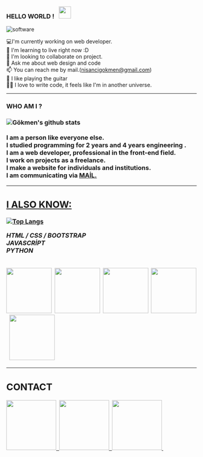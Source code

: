 ### HELLO WORLD ! &nbsp; <img src="https://raw.githubusercontent.com/MartinHeinz/MartinHeinz/master/wave.gif" width="32px">

![software](https://media.giphy.com/media/L8K62iTDkzGX6/giphy.gif)  <br>
 
💻I'm currently working on web developer. <br>
🌱  I'm learning to live right now :D  <br>
👯  I'm looking to collaborate on project. <br>
💬  Ask me about web design and code <br>
📫  You can reach me by mail.(nisancigokmen@gmail.com) <br>
🎸  I like playing the guitar <br>
🧑‍💻  I love to write code, it feels like I'm in another universe.

<hr>
<h3> WHO AM I ? <h3>
 
![Gökmen's github stats](https://github-readme-stats.vercel.app/api?username=nisancigokmen&show_icons=true&theme=radical)
   <br><br>
 I am a person like everyone else. <br>
 I studied  programming for 2 years and 4 years engineering .   <br>
 I am a web developer, professional in the front-end field.  <br>
 I work on projects as a   freelance.  <br>
 I  make a website for individuals and institutions.    <br>
 I am communicating via   <a href="https://www.gmail.com"  > MAİL.  <br>
 
<hr>

 
<h2> I ALSO KNOW: </h2>
 
 [![Top Langs](https://github-readme-stats.vercel.app/api/top-langs/?username=nisancigokmen&layout=compact)](https://github.com/nisancigokmen/github-readme-stats)
 
<b> <i> HTML / CSS / BOOTSTRAP </i> </b>  <br> 
<b> <i> JAVASCRİPT  </i> </b>  <br>
<b> <i> PYTHON   </i> </b> <br><br>

 <div>
  
 <img src="https://media0.giphy.com/media/XAxylRMCdpbEWUAvr8/giphy.gif?cid=790b76110ef46d4b303f11a59ea380d042ec4b1a04aa3c15&rid=giphy.gif&ct=s" width="120px">&nbsp;
<img src="https://media0.giphy.com/media/fsEaZldNC8A1PJ3mwp/giphy.gif?cid=ecf05e47y1ug986lo0gf70z5tzqmh1bcboikozwb09rtth3f&rid=giphy.gif&ct=s" width="120px">&nbsp;
 <img src="https://media4.giphy.com/media/ln7z2eWriiQAllfVcn/giphy_s.gif?cid=ecf05e47zbtgsdddzewgci0vvirxpot5jigeqx7e1th68hjc&rid=giphy_s.gif&ct=s" width="120px">&nbsp;
 <img src="https://media1.giphy.com/media/Sr8xDpMwVKOHUWDVRD/giphy_s.gif?cid=ecf05e47jx3o9ym7zlfe885jhdyvzypfat53nhwzrwm07g4n&rid=giphy_s.gif&ct=s" width="120px">&nbsp;
 <img src="https://media4.giphy.com/media/LMt9638dO8dftAjtco/giphy.gif?cid=ecf05e47n4be0o2873vg4fabqvhy4848eob7e0au1y0ghwnk&rid=giphy.gif&ct=s" width="120px">&nbsp;

 </div>
 
 <hr>
<div>
 <h2> CONTACT </h2>
 
 <a href= "https://github.com/nisancigokmen">  <img src="https://i1.wp.com/cdn-images-1.medium.com/max/1600/1*zm5NLjdhGd3VVTA2u-xEPg.gif" width="132px">&nbsp;
  <a href= "https://stackoverflow.com/users/16140842/g%c3%b6kmen-ni%c5%9fanc%c4%b1">  <img src="https://upload.wikimedia.org/wikipedia/commons/thumb/e/ef/Stack_Overflow_icon.svg/1024px-Stack_Overflow_icon.svg.png" width="132px">&nbsp;
  <a href= "https://www.linkedin.com/in/g%C3%B6kmen-ni%C5%9Fanc%C4%B1/">  <img src="https://i.ya-webdesign.com/images/linkedin-logo-png-for-gmail-3.png" width="132px">&nbsp;

 </div>

 
